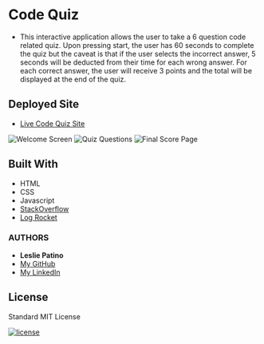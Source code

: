 # Code Quiz

* This interactive application allows the user to take a 6 question code related quiz. Upon pressing start, the user has 60 seconds to complete the quiz but the caveat is that if the user selects the incorrect answer, 5 seconds will be deducted from their time for each wrong answer. For each correct answer, the user will receive 3 points and the total will be displayed at the end of the quiz. 


## Deployed Site
* [Live Code Quiz Site](https://lesliejpatino.github.io/code-quiz/)


![Welcome Screen](https://media.giphy.com/media/8GwkYsOPqTi5kLuMY5/giphy.gif)
![Quiz Questions](https://media.giphy.com/media/juSTJxsiau6Xh3smn8/giphy.gif)
![Final Score Page](https://media.giphy.com/media/WBnaZqBFonterP1NYv/giphy.gif)


## Built With

* HTML
* CSS
* Javascript
* [StackOverflow](https://stackoverflow.com/questions/10642671/increment-variable-by-more-than-1)
* [Log Rocket](https://blog.logrocket.com/localstorage-javascript-complete-guide/)



### AUTHORS
* **Leslie Patino**
* [My GitHub](https://github.com/lesliejpatino)
* [My LinkedIn](https://www.linkedin.com/in/lesliejpatino/)


## License

Standard MIT License

[![license](https://img.shields.io/github/license/DAVFoundation/captain-n3m0.svg?style=flat-square)](https://github.com/DAVFoundation/captain-n3m0/blob/master/LICENSE)
